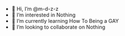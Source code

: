 - 👋 Hi, I’m @m-d-z-z
- 👀 I’m interested in Nothing
- 🌱 I’m currently learning How To Being a GAY
- 💞️ I’m looking to collaborate on Nothing

<!---
m-d-z-z/m-d-z-z is a ✨ special ✨ repository because its `README.md` (this file) appears on your GitHub profile.
You can click the Preview link to take a look at your changes.
--->

